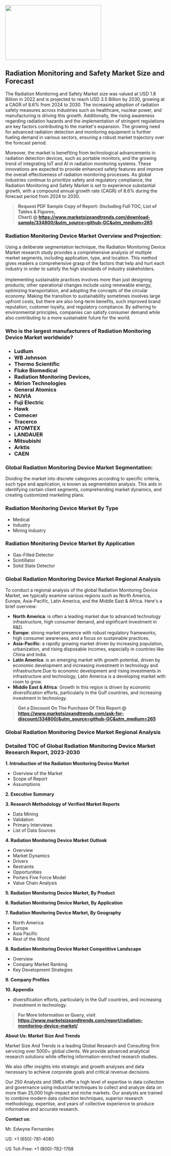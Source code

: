 <p><img class="alignnone size-medium wp-image-20088" src="https://ffe5etoiles.com/wp-content/uploads/2024/12/MST1-300x171.png" alt="" width="300" height="171" /></p><h2>Radiation Monitoring and Safety Market Size and Forecast</h2><p>The Radiation Monitoring and Safety Market size was valued at USD 1.8 Billion in 2022 and is projected to reach USD 3.5 Billion by 2030, growing at a CAGR of 8.6% from 2024 to 2030. The increasing adoption of radiation safety measures across industries such as healthcare, nuclear power, and manufacturing is driving this growth. Additionally, the rising awareness regarding radiation hazards and the implementation of stringent regulations are key factors contributing to the market's expansion. The growing need for advanced radiation detection and monitoring equipment is further fueling demand in various sectors, ensuring a robust market trajectory over the forecast period.</p><p>Moreover, the market is benefiting from technological advancements in radiation detection devices, such as portable monitors, and the growing trend of integrating IoT and AI in radiation monitoring systems. These innovations are expected to provide enhanced safety features and improve the overall effectiveness of radiation monitoring processes. As global industries continue to prioritize safety and regulatory compliance, the Radiation Monitoring and Safety Market is set to experience substantial growth, with a compound annual growth rate (CAGR) of 8.6% during the forecast period from 2024 to 2030.</p></p><blockquote id="" class=""><strong>Request PDF Sample Copy of Report: (Including Full TOC, List of Tables &amp; Figures, Chart)&nbsp;@&nbsp;<strong><a href="https://www.marketsizeandtrends.com/download-sample/334800/&utm_source=github-GC&utm_medium=265" target="_blank">https://www.marketsizeandtrends.com/download-sample/334800/&utm_source=github-GC&utm_medium=265</a></strong></strong></blockquote><h3 id="" class="">Radiation Monitoring Device Market&nbsp;Overview and Projection:</h3><p id="" class="">Using a deliberate segmentation technique, the Radiation Monitoring Device Market research study provides a comprehensive analysis of multiple market segments, including application, type, and location. This method gives readers a comprehensive grasp of the factors that help and hurt each industry in order to satisfy the high standards of industry stakeholders. <br /> <br />Implementing sustainable practices involves more than just designing products; other operational changes include using renewable energy, optimizing transportation, and adopting the concepts of the circular economy. Making the transition to sustainability sometimes involves large upfront costs, but there are also long-term benefits, such improved brand reputation, customer loyalty, and regulatory compliance. By adhering to environmental principles, companies can satisfy consumer demand while also contributing to a more sustainable future for the world.</p><h3 id="" class="">Who is the largest manufacturers of&nbsp;Radiation Monitoring Device Market worldwide?</h3><h3 class=""><p><ul><li>Ludlum </li><li> WB Johnson </li><li> Thermo Scientific </li><li> Fluke Biomedical </li><li> Radiation Monitoring Devices, </li><li> Mirion Technologies </li><li> General Atomics </li><li> NUVIA </li><li> Fuji Electric </li><li> Hawk </li><li> Comecer </li><li> Tracerco </li><li> ATOMTEX </li><li> LANDAUER </li><li> Mitsubishi </li><li> Arktis </li><li> CAEN</li></ul></p></h3><h3 id="" class="">Global&nbsp;Radiation Monitoring Device Market Segmentation:</h3><p id="" class="">Dividing the market into discrete categories according to specific criteria, such type and application, is known as segmentation analysis. This aids in identifying certain client segments, comprehending market dynamics, and creating customized marketing plans.</p><h3 id="" class="">Radiation Monitoring Device Market&nbsp;By Type</h3><p><p><ul><li>Medical</li><li> Industry</li><li> Mining Industry</p></li></ul></p></p><h3 id="" class="">Radiation Monitoring Device Market&nbsp;By Application</h3><p class=""><p><ul><li>Gas-Filled Detector</li><li> Scintillator</li><li> Solid State Detector</li></ul></p></p><h3 id="" class="">Global Radiation Monitoring Device Market Regional Analysis</h3><p id="" class="">To conduct a regional analysis of the global Radiation Monitoring Device Market, we typically examine various regions such as North America, Europe, Asia-Pacific, Latin America, and the Middle East &amp; Africa. Here's a brief overview:</p><ul><li><strong>North America</strong>: is often a leading market due to advanced technology infrastructure, high consumer demand, and significant investment in R&amp;D.</li><li><strong>Europe</strong>: strong market presence with robust regulatory frameworks, high consumer awareness, and a focus on sustainable practices.</li><li><strong>Asia-Pacific</strong>: a rapidly growing market driven by increasing population, urbanization, and rising disposable incomes, especially in countries like China and India.</li><li><strong>Latin America</strong>: is an emerging market with growth potential, driven by economic development and increasing investment in technology and infrastructure.Due to economic development and rising investments in infrastructure and technology, Latin America is a developing market with room to grow.</li><li><strong>Middle East &amp; Africa</strong>: Growth in this region is driven by economic diversification efforts, particularly in the Gulf countries, and increasing investment in technology.</li></ul><blockquote id="" class=""><strong>Get a Discount On The Purchase Of This Report @ <strong><a href="https://www.marketsizeandtrends.com/ask-for-discount/334800/&utm_source=github-GC&utm_medium=265" target="_blank">https://www.marketsizeandtrends.com/ask-for-discount/334800/&utm_source=github-GC&utm_medium=265</a></strong></strong></blockquote><h3 id="" class="">Global Radiation Monitoring Device Market Regional Analysis</h3><h3 id="" class="">Detailed TOC of Global Radiation Monitoring Device Market Research Report, 2023-2030</h3><p id="" class=""><strong>1. Introduction of the Radiation Monitoring Device Market</strong></p><ul><li>Overview of the Market</li><li>Scope of Report</li><li>Assumptions</li></ul><p id="" class=""><strong>2. Executive Summary</strong></p><p id="" class=""><strong>3. Research Methodology of Verified Market Reports</strong></p><ul><li>Data Mining</li><li>Validation</li><li>Primary Interviews</li><li>List of Data Sources</li></ul><p id="" class=""><strong>4. Radiation Monitoring Device Market Outlook</strong></p><ul><li>Overview</li><li>Market Dynamics</li><li>Drivers</li><li>Restraints</li><li>Opportunities</li><li>Porters Five Force Model</li><li>Value Chain Analysis</li></ul><p id="" class=""><strong>5. Radiation Monitoring Device Market, By Product</strong></p><p id="" class=""><strong>6. Radiation Monitoring Device Market, By Application</strong></p><p id="" class=""><strong>7. Radiation Monitoring Device Market, By Geography</strong></p><ul><li>North America</li><li>Europe</li><li>Asia Pacific</li><li>Rest of the World</li></ul><p id="" class=""><strong>8. Radiation Monitoring Device Market Competitive Landscape</strong></p><ul><li>Overview</li><li>Company Market Ranking</li><li>Key Development Strategies</li></ul><p id="" class=""><strong>9. Company Profiles</strong></p><p id="" class=""><strong>10. Appendix</strong></p><ul><li>diversification efforts, particularly in the Gulf countries, and increasing investment in technology.</li></ul><blockquote id="" class=""><strong>For More Information or Query, visit <strong><strong><a href="https://www.marketsizeandtrends.com/report/radiation-monitoring-device-market/" target="_blank">https://www.marketsizeandtrends.com/report/radiation-monitoring-device-market/</a></strong></strong></strong></blockquote><p id="" class=""><strong>About Us: Market Size And Trends</strong></p><p id="" class="">Market Size And Trends is a leading Global Research and Consulting firm servicing over 5000+ global clients. We provide advanced analytical research solutions while offering information-enriched research studies.</p><p id="" class="">We also offer insights into strategic and growth analyses and data necessary to achieve corporate goals and critical revenue decisions.</p><p id="" class="">Our 250 Analysts and SMEs offer a high level of expertise in data collection and governance using industrial techniques to collect and analyze data on more than 25,000 high-impact and niche markets. Our analysts are trained to combine modern data collection techniques, superior research methodology, expertise, and years of collective experience to produce informative and accurate research.</p><p id="" class=""><strong>Contact us:</strong></p><p id="" class="">Mr. Edwyne Fernandes</p><p id="" class="">US: +1 (650)-781-4080</p><p id="" class="">US Toll-Free: +1 (800)-782-1768</p>
